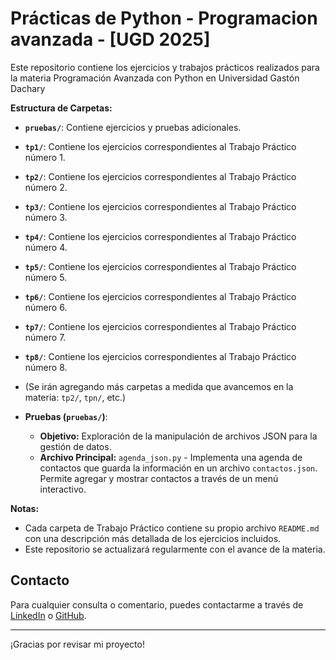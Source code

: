 # Prácticas de Python - Programacion avanzada - [UGD 2025]

Este repositorio contiene los ejercicios y trabajos prácticos realizados para la materia Programación Avanzada con Python en Universidad Gastón Dachary

**Estructura de Carpetas:**

- **`pruebas/`**: Contiene ejercicios y pruebas adicionales.
- **`tp1/`**: Contiene los ejercicios correspondientes al Trabajo Práctico número 1.
- **`tp2/`**: Contiene los ejercicios correspondientes al Trabajo Práctico número 2.
- **`tp3/`**: Contiene los ejercicios correspondientes al Trabajo Práctico número 3.
- **`tp4/`**: Contiene los ejercicios correspondientes al Trabajo Práctico número 4.
- **`tp5/`**: Contiene los ejercicios correspondientes al Trabajo Práctico número 5.
- **`tp6/`**: Contiene los ejercicios correspondientes al Trabajo Práctico número 6.
- **`tp7/`**: Contiene los ejercicios correspondientes al Trabajo Práctico número 7.
- **`tp8/`**: Contiene los ejercicios correspondientes al Trabajo Práctico número 8.
- (Se irán agregando más carpetas a medida que avancemos en la materia: `tp2/`, `tpn/`, etc.)

- **Pruebas (`pruebas/`)**:
  - **Objetivo:** Exploración de la manipulación de archivos JSON para la gestión de datos.
  - **Archivo Principal:** `agenda_json.py` - Implementa una agenda de contactos que guarda la información en un archivo `contactos.json`. Permite agregar y mostrar contactos a través de un menú interactivo.

**Notas:**

- Cada carpeta de Trabajo Práctico contiene su propio archivo `README.md` con una descripción más detallada de los ejercicios incluidos.
- Este repositorio se actualizará regularmente con el avance de la materia.

## Contacto

Para cualquier consulta o comentario, puedes contactarme a través de [LinkedIn](https://www.linkedin.com/in/nkaminski-profile/) o [GitHub](https://github.com/N-Kaminski).

---

¡Gracias por revisar mi proyecto!
